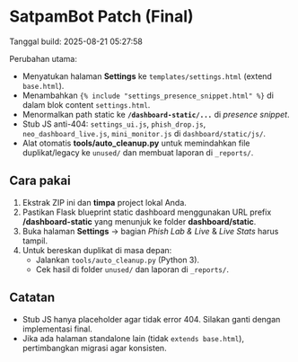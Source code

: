 # SatpamBot Patch (Final)
Tanggal build: 2025-08-21 05:27:58

Perubahan utama:
- Menyatukan halaman **Settings** ke `templates/settings.html` (extend `base.html`).
- Menambahkan `{% include "settings_presence_snippet.html" %}` di dalam blok content `settings.html`.
- Menormalkan path static ke **`/dashboard-static/...`** di *presence snippet*.
- Stub JS anti-404: `settings_ui.js`, `phish_drop.js`, `neo_dashboard_live.js`, `mini_monitor.js` di `dashboard/static/js/`.
- Alat otomatis **tools/auto_cleanup.py** untuk memindahkan file duplikat/legacy ke `unused/` dan membuat laporan di `_reports/`.

## Cara pakai
1. Ekstrak ZIP ini dan **timpa** project lokal Anda.
2. Pastikan Flask blueprint static dashboard menggunakan URL prefix **/dashboard-static** yang menunjuk ke folder **dashboard/static**.
3. Buka halaman **Settings** → bagian *Phish Lab & Live* & *Live Stats* harus tampil.
4. Untuk bereskan duplikat di masa depan:
   - Jalankan `tools/auto_cleanup.py` (Python 3).
   - Cek hasil di folder `unused/` dan laporan di `_reports/`.

## Catatan
- Stub JS hanya placeholder agar tidak error 404. Silakan ganti dengan implementasi final.
- Jika ada halaman standalone lain (tidak `extends base.html`), pertimbangkan migrasi agar konsisten.
